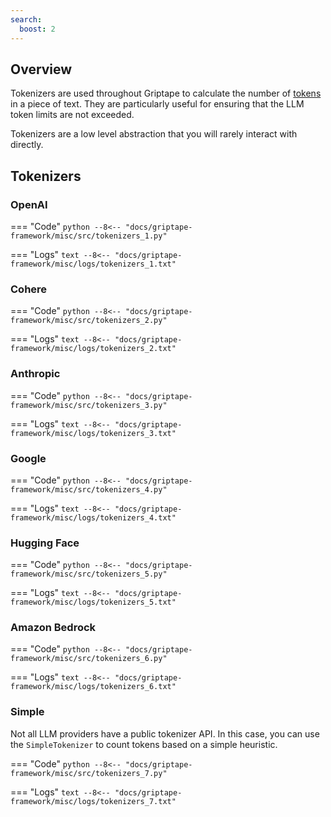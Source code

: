 ```yaml
---
search:
  boost: 2
---
```


## Overview

Tokenizers are used throughout Griptape to calculate the number of [tokens](https://learn.microsoft.com/en-us/semantic-kernel/prompt-engineering/tokens) in a piece of text.
They are particularly useful for ensuring that the LLM token limits are not exceeded.

Tokenizers are a low level abstraction that you will rarely interact with directly.

## Tokenizers

### OpenAI

=== "Code"
    ```python
    --8<-- "docs/griptape-framework/misc/src/tokenizers_1.py"
    ```

=== "Logs"
    ```text
    --8<-- "docs/griptape-framework/misc/logs/tokenizers_1.txt"
    ```


### Cohere

=== "Code"
    ```python
    --8<-- "docs/griptape-framework/misc/src/tokenizers_2.py"
    ```

=== "Logs"
    ```text
    --8<-- "docs/griptape-framework/misc/logs/tokenizers_2.txt"
    ```


### Anthropic

=== "Code"
    ```python
    --8<-- "docs/griptape-framework/misc/src/tokenizers_3.py"
    ```

=== "Logs"
    ```text
    --8<-- "docs/griptape-framework/misc/logs/tokenizers_3.txt"
    ```


### Google

=== "Code"
    ```python
    --8<-- "docs/griptape-framework/misc/src/tokenizers_4.py"
    ```

=== "Logs"
    ```text
    --8<-- "docs/griptape-framework/misc/logs/tokenizers_4.txt"
    ```


### Hugging Face

=== "Code"
    ```python
    --8<-- "docs/griptape-framework/misc/src/tokenizers_5.py"
    ```

=== "Logs"
    ```text
    --8<-- "docs/griptape-framework/misc/logs/tokenizers_5.txt"
    ```


### Amazon Bedrock

=== "Code"
    ```python
    --8<-- "docs/griptape-framework/misc/src/tokenizers_6.py"
    ```

=== "Logs"
    ```text
    --8<-- "docs/griptape-framework/misc/logs/tokenizers_6.txt"
    ```


### Simple

Not all LLM providers have a public tokenizer API. In this case, you can use the `SimpleTokenizer` to count tokens based on a simple heuristic.

=== "Code"
    ```python
    --8<-- "docs/griptape-framework/misc/src/tokenizers_7.py"
    ```

=== "Logs"
    ```text
    --8<-- "docs/griptape-framework/misc/logs/tokenizers_7.txt"
    ```

